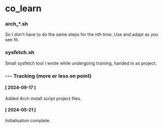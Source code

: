 # co_learn
### arch_*.sh
So I don't have to do the same steps for the nth time. Use and adapt as you see fit.
### sysfetch.sh
Small sysfetch tool I wrote while undergoing training, handed in as project.
### --- Tracking (more or less on point)
#### [ 2024-09-17 ]
Added Arch install script project files.
#### [ 2024-05-21 ]
Initialisation complete.
